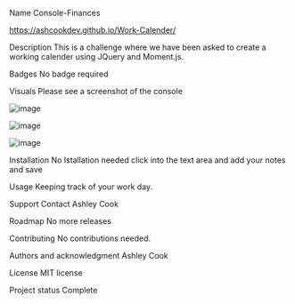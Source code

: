 Name
Console-Finances

https://ashcookdev.github.io/Work-Calender/

Description
This is a challenge where we have been asked to create a working calender using JQuery and Moment.js.

Badges
No badge required

Visuals
Please see a screenshot of the console

![image](https://user-images.githubusercontent.com/117311931/214291114-73623b20-37dc-4879-b05a-b2c174da0950.png)

![image](https://user-images.githubusercontent.com/117311931/214291320-9af48dd6-e3c2-4f53-be05-32addd03a70a.png)

![image](https://user-images.githubusercontent.com/117311931/214291491-12ca65af-7fb6-4148-ab47-b39cb0d3ad27.png)


Installation
No Istallation needed click into the text area and add your notes and save

Usage
Keeping track of your work day.

Support
Contact Ashley Cook 

Roadmap
No more releases

Contributing
No contributions needed.

Authors and acknowledgment
Ashley Cook

License
MIT license

Project status
Complete
